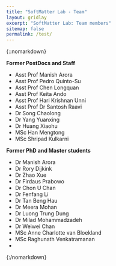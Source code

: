 ```yaml
---
title: "SoftMatter Lab - Team"
layout: gridlay
excerpt: "SoftMatter Lab: Team members"
sitemap: false
permalink: /test/
---
```


{::nomarkdown}
<div class="container-fluid">
  <div class="row">
    <div class="col-sm-4">
      <strong> Former PostDocs and Staff</strong>
        <ul>
        <li>Asst Prof Manish Arora</li>
        <li>Asst Prof Pedro Quinto-Su</li>
        <li>Asst Prof Chen Longquan</li>
        <li>Asst Prof Keita Ando</li>
        <li>Asst Prof Hari Krishnan Unni</li>
        <li>Asst Prof Dr Santosh Raavi</li>
        <li>Dr Song Chaolong</li>
        <li>Dr Yang Yuanxing</li>
        <li>Dr Huang Xiaohu</li>
        <li>MSc Han Mengtong</li>
        <li>MSc Shripad Kulkarni</li>
        </ul>
    </div>
    <div class="col-sm-4">
      <strong> Former PhD and Master students</strong>
      <ul>
        <li>Dr Manish Arora</li>
        <li>Dr Rory Dijkink</li>
        <li>Dr Zhao Xue</li>
        <li>Dr Firdaus Prabowo</li>
        <li>Dr Chon U Chan</li>
        <li>Dr Fenfang Li</li>
        <li>Dr Tan Beng Hau</li>
        <li>Dr Meera Mohan</li>
        <li>Dr Luong Trung Dung</li>
        <li>Dr Milad Mohammadzadeh</li>
        <li>Dr Weiwei Chan</li>
        <li>MSc Anne Charlotte van Bloekland</li>
        <li>MSc Raghunath Venkatramanan</li>
        <li>
      </ul>
    </div>
  </div>
</div>
{:/nomarkdown}